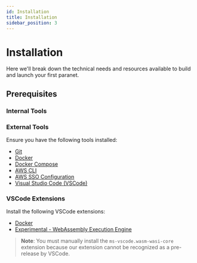 ```yaml
---
id: Installation 
title: Installation
sidebar_position: 3
---
```

# Installation

Here we'll break down the technical needs and resources available to build and launch your first paranet.

## Prerequisites

### Internal Tools

### External Tools

Ensure you have the following tools installed:

- [Git](https://git-scm.com/downloads)
- [Docker](https://www.docker.com/products/docker-desktop)
- [Docker Compose](https://docs.docker.com/compose/install/)
- [AWS CLI](https://aws.amazon.com/cli/)
- [AWS SSO Configuration](https://docs.aws.amazon.com/singlesignon/latest/userguide/what-is.html)
- [Visual Studio Code (VSCode)](https://code.visualstudio.com/)

### VSCode Extensions

Install the following VSCode extensions:

- [Docker](https://marketplace.visualstudio.com/items?itemName=ms-azuretools.vscode-docker)
- [Experimental - WebAssembly Execution Engine](https://marketplace.visualstudio.com/items?itemName=ms-vscode.wasm-wasi-core)

> **Note**: You must manually install the `ms-vscode.wasm-wasi-core` extension because our extension cannot be recognized as a pre-release by VSCode.
